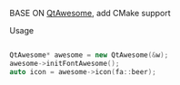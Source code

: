 BASE ON [QtAwesome](https://github.com/gamecreature/QtAwesome), add CMake support



Usage

```cpp

QtAwesome* awesome = new QtAwesome(&w);
awesome->initFontAwesome();
auto icon = awesome->icon(fa::beer);

```
